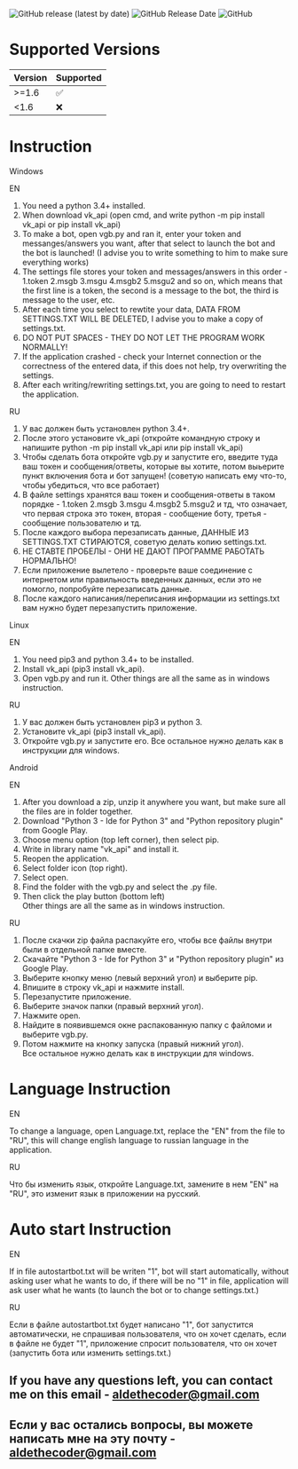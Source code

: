 ![GitHub release (latest by date)](https://img.shields.io/github/v/release/alde-the-coder/vkgroupbot?logo=GitHub)
![GitHub Release Date](https://img.shields.io/github/release-date/Alde-the-coder/VkGroupBot?logo=GitHub)
![GitHub](https://img.shields.io/github/license/alde-the-coder/vkgroupbot?logo=GitHub)

# Supported Versions

| Version | Supported          |
| ------- | ------------------ |
| >=1.6   | :white_check_mark: |
| <1.6    | :x:                |

# Instruction

Windows

EN
1. You need a python 3.4+ installed.
2. When download vk_api (open cmd, and write python -m pip install vk_api or pip install vk_api)
3. To make a bot, open vgb.py and ran it, enter your token and messanges/answers you want, after that select to launch the bot and the bot is launched! (I advise you to write something to him to make sure everything works)
4. The settings file stores your token and messages/answers in this order - 1.token 2.msgb 3.msgu 4.msgb2 5.msgu2 and so on, which means that the first line is a token, the second is a message to the bot, the third is message to the user, etc.
5. After each time you select to rewtite your data, DATA FROM SETTINGS.TXT WILL BE DELETED, I advise you to make a copy of settings.txt.
6. DO NOT PUT SPACES - THEY DO NOT LET THE PROGRAM WORK NORMALLY!
7. If the application crashed - check your Internet connection or the correctness of the entered data, if this does not help, try overwriting the settings.
8. After each writing/rewriting settings.txt, you are going to need to restart the application.



RU
1. У вас должен быть установлен python 3.4+.
2. После этого установите vk_api (откройте командную строку и напишите python -m pip install vk_api или pip install vk_api)
3. Чтобы сделать бота откройте vgb.py и запустите его, введите туда ваш токен и сообщения/ответы, которые вы хотите, потом выьерите пункт включения бота и бот запущен! (советую написать ему что-то, чтобы убедиться, что все работает)
4. В файле settings хранятся ваш токен и сообщения-ответы в таком порядке - 1.token 2.msgb 3.msgu 4.msgb2 5.msgu2 и тд, что означает, что первая строка это токен, вторая - сообщение боту, третья - сообщение пользователю и тд.
5. После каждого выбора перезаписать данные, ДАННЫЕ ИЗ SETTINGS.TXT СТИРАЮТСЯ, советую делать копию settings.txt.
6. НЕ СТАВТЕ ПРОБЕЛЫ - ОНИ НЕ ДАЮТ ПРОГРАММЕ РАБОТАТЬ НОРМАЛЬНО!
7. Если приложение вылетело - проверьте ваше соединение с интернетом или правильность введенных данных, если это не помогло, попробуйте перезаписать данные.
8. После каждого написания/переписания информации из settings.txt вам нужно будет перезапустить приложение.

Linux

EN
1. You need pip3 and python 3.4+ to be installed.
2. Install vk_api (pip3 install vk_api).
3. Open vgb.py and run it.
Other things are all the same as in windows instruction.



RU
1. У вас должен быть установлен pip3 и python 3.
2. Установите vk_api (pip3 install vk_api).
3. Откройте vgb.py и запустите его.
Все остальное нужно делать как в инструкции для windows.

Android

EN
1. After you download a zip, unzip it anywhere you want, but make sure all the files are in folder together.
2. Download "Python 3 -  Ide for Python 3" and "Python repository plugin" from Google Play.
3. Choose menu option (top left corner), then select pip.
4. Write in library name "vk_api" and install it.
5.  Reopen the application.
6.  Select folder icon (top right).
7.  Select open.
8. Find the folder with the vgb.py and select the .py file.
9. Then click the play button (bottom left)
Other things are all the same as in windows instruction.



RU
1. После скачки zip файла распакуйте его, чтобы все файлы внутри были в отдельной папке вместе.
2. Скачайте "Python 3 -  Ide for Python 3" и "Python repository plugin" из Google Play.
3. Выберите кнопку меню (левый верхний угол) и выберите pip.
4. Впишите в строку vk_api и нажмите install.
5. Перезапустите приложение.
6. Выберите значок папки (правый верхний угол).
7. Нажмите open.
8. Найдите в появившемся окне распакованную папку с файломи и выберите vgb.py.
9. Потом нажмите на кнопку запуска (правый нижний угол).
Все остальное нужно делать как в инструкции для windows.




# Language Instruction

EN

To change a language, open Language.txt, replace the "EN" from the file to "RU", this will change english language to russian language in the application.

RU

Что бы изменить язык, откройте Language.txt, замените в нем "EN" на "RU", это изменит язык в приложении на русский.

# Auto start Instruction

EN

If in file autostartbot.txt will be writen "1", bot will start automatically, without asking user what he wants to do, if there will be no "1" in file, application will ask user what he wants (to launch the bot or to change settings.txt.)

RU


Если в файле autostartbot.txt будет написано "1", бот запустится автоматически, не спрашивая пользователя, что он хочет сделать, если в файле не будет "1", приложение спросит пользователя, что он хочет (запустить бота или изменить settings.txt.)

## If you have any questions left, you can contact me on this email - aldethecoder@gmail.com
## Если у вас остались вопросы, вы можете написать мне на эту почту - aldethecoder@gmail.com
